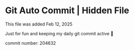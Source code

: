 # Git Auto Commit | Hidden File

This file was added Feb 12, 2025

Just for fun and keeping my daily git commit active 🤪

commit number: 204632
